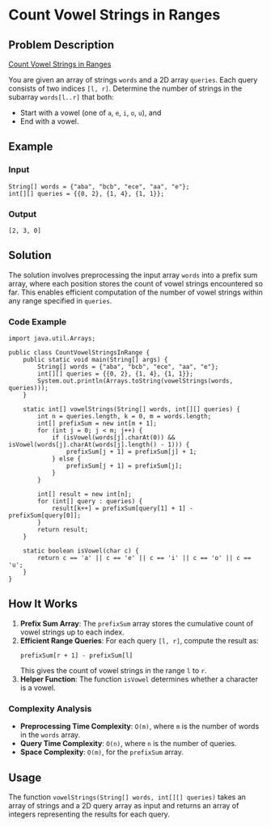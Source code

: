 # Count Vowel Strings in Ranges

## Problem Description
[Count Vowel Strings in Ranges](https://leetcode.com/problems/count-vowel-strings-in-ranges/description/?envType=daily-question&envId=2025-01-02)

You are given an array of strings `words` and a 2D array `queries`. Each query consists of two indices `[l, r]`. Determine the number of strings in the subarray `words[l..r]` that both:
- Start with a vowel (one of `a`, `e`, `i`, `o`, `u`), and
- End with a vowel.

## Example
### Input
```java[]
String[] words = {"aba", "bcb", "ece", "aa", "e"};
int[][] queries = {{0, 2}, {1, 4}, {1, 1}};
```
### Output
```java[]
[2, 3, 0]
```

## Solution
The solution involves preprocessing the input array `words` into a prefix sum array, where each position stores the count of vowel strings encountered so far. This enables efficient computation of the number of vowel strings within any range specified in `queries`.

### Code Example
```java[]
import java.util.Arrays;

public class CountVowelStringsInRange {
    public static void main(String[] args) {
        String[] words = {"aba", "bcb", "ece", "aa", "e"};
        int[][] queries = {{0, 2}, {1, 4}, {1, 1}};
        System.out.println(Arrays.toString(vowelStrings(words, queries)));
    }

    static int[] vowelStrings(String[] words, int[][] queries) {
        int n = queries.length, k = 0, m = words.length;
        int[] prefixSum = new int[m + 1];
        for (int j = 0; j < m; j++) {
            if (isVowel(words[j].charAt(0)) && isVowel(words[j].charAt(words[j].length() - 1))) {
                prefixSum[j + 1] = prefixSum[j] + 1;
            } else {
                prefixSum[j + 1] = prefixSum[j];
            }
        }

        int[] result = new int[n];
        for (int[] query : queries) {
            result[k++] = prefixSum[query[1] + 1] - prefixSum[query[0]];
        }
        return result;
    }

    static boolean isVowel(char c) {
        return c == 'a' || c == 'e' || c == 'i' || c == 'o' || c == 'u';
    }
}
```

## How It Works
1. **Prefix Sum Array**: The `prefixSum` array stores the cumulative count of vowel strings up to each index.
2. **Efficient Range Queries**: For each query `[l, r]`, compute the result as:
   ```java[]
   prefixSum[r + 1] - prefixSum[l]
   ```
   This gives the count of vowel strings in the range `l` to `r`.
3. **Helper Function**: The function `isVowel` determines whether a character is a vowel.

### Complexity Analysis
- **Preprocessing Time Complexity**: `O(m)`, where `m` is the number of words in the `words` array.
- **Query Time Complexity**: `O(n)`, where `n` is the number of queries.
- **Space Complexity**: `O(m)`, for the `prefixSum` array.

## Usage
The function `vowelStrings(String[] words, int[][] queries)` takes an array of strings and a 2D query array as input and returns an array of integers representing the results for each query.

